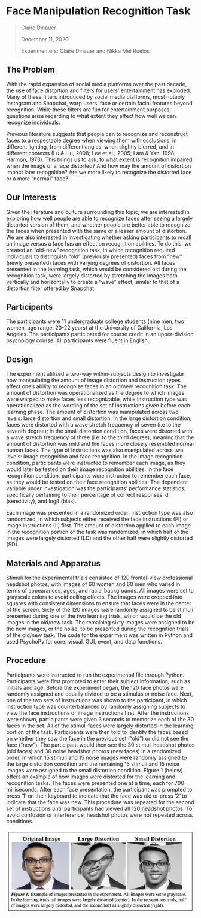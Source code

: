 #  Face Manipulation Recognition Task
> Claire Dinauer
> 
> December 11, 2020
> 
> Experimenters: Claire Dinauer and Nikka Mel Ruelos
 
## The Problem

With the rapid expansion of social media platforms over the past decade, the use of face distortion and filters for users’ entertainment has exploded. Many of these filters introduced by social media platforms, most notably Instagram and Snapchat, warp users’ face or certain facial features beyond recognition. While these filters are fun for entertainment purposes, questions arise regarding to what extent they affect how well we can recognize individuals. 

Previous literature suggests that people can to recognize and reconstruct faces to a respectable degree when viewing them with occlusions, in different lighting, from different angles, when slightly blurred, and in different contexts (Lu & Liu, 2008; Lee et al., 2005; Lam & Yan, 1998; Harmon, 1973). This brings us to ask, to what extent is recognition impaired when the image of a face distorted? And how may the amount of distortion impact later recognition? Are we more likely to recognize the distorted face or a more “normal” face?

## Our Interests

Given the literature and culture surrounding this topic, we are interested in exploring how well people are able to recognize faces after seeing a largely distorted version of them, and whether people are better able to recognize the faces when presented with the same or a lesser amount of distortion. We are also interested in investigating whether asking participants to recall an image versus a face has an effect on recognition abilities. To do this, we created an “old-new” recognition task, in which recognition required individuals to distinguish “old” (previously presented) faces from “new” (newly presented) faces with varying degrees of distortion. All faces presented in the learning task, which would be considered old during the recognition task, were largely distorted by stretching the images both vertically and horizontally to create a “wave” effect, similar to that of a distortion filter offered by Snapchat. 

## Participants

The participants were 11 undergraduate college students (nine men, two women, age range: 20-22 years) at the University of California, Los Angeles. The participants participated for course credit in an upper-division psychology course. All participants were fluent in English.

## Design

The experiment utilized a two-way within-subjects design to investigate how manipulating the amount of image distortion and instruction types affect one’s ability to recognize faces in an old/new recognition task. The amount of distortion was operationalized as the degree to which images were warped to make faces less recognizable, while instruction type was operationalized as the wording of the set of instructions given before each learning phase. The amount of distortion was manipulated across two levels: large distortion and small distortion. In the large distortion condition, faces were distorted with a wave stretch frequency of seven (i.e to the seventh degree); in the small distortion condition, faces were distorted with a wave stretch frequency of three (i.e. to the third degree), meaning that the amount of distortion was mild and the faces more closely resembled normal human faces. The type of instructions was also manipulated across two levels: image recognition and face recognition. In the image recognition condition, participants were instructed to remember each image, as they would later be tested on their image recognition abilities. In the face recognition condition, participants were instructed to remember each face, as they would be tested on their face recognition abilities. The dependent variable under investigation was the participants’ performance statistics, specifically pertaining to their percentage of correct responses, d' (sensitivity), and logβ (bias).

Each image was presented in a randomized order. Instruction type was also randomized, in which subjects either received the face instructions (FI) or image instructions (II) first. The amount of distortion applied to each image in the recognition portion of the task was randomized, in which half of the images were largely distorted (LD) and the other half were slightly distorted (SD).

## Materials and Apparatus

Stimuli for the experimental trials consisted of 120 frontal-view professional headshot photos, with images of 60 women and 60 men who varied in terms of appearances, ages, and racial backgrounds. All images were set to grayscale colors to avoid ceiling effects. The images were cropped into squares with consistent dimensions to ensure that faces were in the center of the screen. Sixty of the 120 images were randomly assigned to be stimuli presented during one of the two learning trials, which would be the old images in the old/new task. The remaining sixty images were assigned to be the new images, or the noise, to be presented during the recognition trials of the old/new task. The code for the experiment was written in Python and used PsychoPy for core, visual, GUI, event, and data functions.

## Procedure

Participants were instructed to run the experimental file through Python. Participants were first prompted to enter their subject information, such as initials and age. Before the experiment began, the 120 face photos were randomly assigned and equally divided to be a stimulus or noise face. Next, one of the two sets of instructions was shown to the participant, in which instruction type was counterbalanced by randomly assigning subjects to view the face instructions or image instructions first. After the instructions were shown, participants were given 3 seconds to memorize each of the 30 faces in the set. All of the stimuli faces were largely distorted in the learning portion of the task. Participants were then told to identify the faces based on whether they saw the face in the previous set (“old”) or did not see the face (“new”). The participant would then see the 30 stimuli headshot photos (old faces) and 30 noise headshot photos (new faces) in a randomized order, in which 15 stimuli and 15 noise images were randomly assigned to the large distortion condition and the remaining 15 stimuli and 15 noise images were assigned to the small distortion condition. Figure 1 (below) offers an example of how images were distorted for the learning and recognition tasks. The faces were presented one at a time, each for 700 milliseconds. After each face presentation, the participant was prompted to press ‘1’ on their keyboard to indicate that the face was old or press ‘2’ to indicate that the face was new. This procedure was repeated for the second set of instructions until participants had viewed all 120 headshot photos. To avoid confusion or interference, headshot photos were not repeated across conditions.

<img src="Figures/figure1.png">
